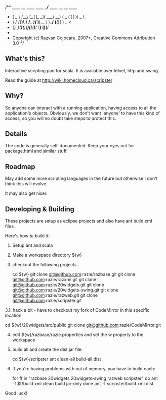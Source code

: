 /**  ____    __    ____  ____  ____/___      ____  __  __  ____
 *  (  _ \  /__\  (_   )(_  _)( ___) __)    (  _ \(  )(  )(  _ \
 *   )   / /(__)\  / /_  _)(_  )__)\__ \     )___/ )(__)(  ) _ <
 *  (_)\_)(__)(__)(____)(____)(____)___/    (__)  (______)(____/
 *                      
 *  Copyright (c) Razvan Cojocaru, 2007+, Creative Commons Attribution 3.0
 */

What's this?
------------
Interactive scripting pad for scala. It is available over telnet, http and swing.

Read the guide at http://wiki.homecloud.ca/scripster

Why?
----
So anyone can interact with a running application, having access to all the application's objects. Obviously, we don't want 'anyone' to have this kind of access, so you will no doubt take steps to protect this.

Details
-------
The code is generally self-documented. Keep your eyes out for package.html and similar stuff.


Roadmap
-------
May add some more scripting languages in the future but otherwise I don't think this will evolve.

It may also get nicer.

Developing & Building
---------------------

These projects are setup as eclipse projects and also have ant build.xml files.

Here's how to build it:

1. Setup ant and scala
2. Make a workspace directory ${w}
3. checkout the following projects

   cd ${w}
   git clone git@github.com:razie/razbase.git
   git clone git@github.com:razie/razxml.git
   git clone git@github.com:razie/20widgets.git
   git clone git@github.com:razie/20widgets-swing.git
   git clone git@github.com:razie/razweb.git
   git clone git@github.com:razie/scripster.git

3.1. hack a bit - have to checkout my fork of CodeMirror in this specific location

  cd ${w}/20widgets/src/public
  git clone git@github.com:razie/CodeMirror.git

4. edit ${w}/razbase/razie.properties and set the w property to the workspace

5. build all and create the dist jar file:

   cd ${w}/scripster
   ant clean-all build-all dist

6. If you're having problems with out of memory, you have to build each:

   for ff in "razbase 20widgets 20widgets-swing razweb scripster"
   do
      ant -f $f/build.xml clean build jar-only
   done
   ant -f scripster/build.xml dist

Good luck!


